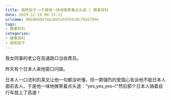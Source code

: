 ```yaml
---
title: 搞笑段子->于是他一味地微笑着点头道 | 糗事百科
date: 2019-12-19 09:33:11
urlname: 06b904047dac6b5a59765c0cf0a579de
tags: 
- 糗事百科
categories:
- 糗事百科
- 搞笑段子
---
```

我女同事的老公在高速路口当收费员。

昨天有个日本人来他窗口问路。

日本人一口流利的英文让他一句都没听懂，但一颗强烈的爱国心告诉他不能日本人面前丢人，于是他一味地微笑着点头道：“yes,yes,yes~!”然后那个日本人骑着自行车就上了高速！


